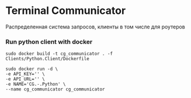 # Terminal Communicator 
Распределенная система запросов, клиенты в том числе для роутеров

### Run python client with docker 

```
sudo docker build -t cg_communicator . -f Clients/Python.Client/Dockerfile

sudo docker run -d \
-e API_KEY='' \
-e API_URL='' \
-e NAME='CG.-.Python' \ 
--name cg_communicator cg_communicator

```